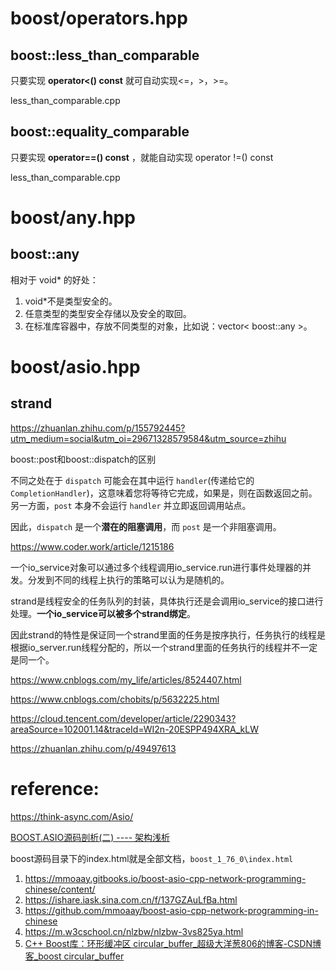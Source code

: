 





# boost/operators.hpp

## boost::less_than_comparable

只要实现 **operator<() const** 就可自动实现<=，>，>=。

less_than_comparable.cpp

## boost::equality_comparable

只要实现 **operator==() const** ，就能自动实现 operator !=() const

less_than_comparable.cpp

# boost/any.hpp

## boost::any

相对于 void* 的好处：

1. void*不是类型安全的。
2. 任意类型的类型安全存储以及安全的取回。
3. 在标准库容器中，存放不同类型的对象，比如说：vector< boost::any >。



# boost/asio.hpp



## strand

https://zhuanlan.zhihu.com/p/155792445?utm_medium=social&utm_oi=29671328579584&utm_source=zhihu



boost::post和boost::dispatch的区别

不同之处在于 `dispatch` 可能会在其中运行 `handler`(传递给它的 `CompletionHandler`)，这意味着您将等待它完成，如果是，则在函数返回之前。另一方面，`post` 本身不会运行 `handler` 并立即返回调用站点。

因此，`dispatch` 是一个**潜在的阻塞调用**，而 `post` 是一个非阻塞调用。

https://www.coder.work/article/1215186



一个io_service对象可以通过多个线程调用io_service.run进行事件处理器的并发。分发到不同的线程上执行的策略可以认为是随机的。

strand是线程安全的任务队列的封装，具体执行还是会调用io_service的接口进行处理。**一个io_service可以被多个strand绑定**。

因此strand的特性是保证同一个strand里面的任务是按序执行，任务执行的线程是根据io_server.run线程分配的，所以一个strand里面的任务执行的线程并不一定是同一个。

https://www.cnblogs.com/my_life/articles/8524407.html

https://www.cnblogs.com/chobits/p/5632225.html

https://cloud.tencent.com/developer/article/2290343?areaSource=102001.14&traceId=WI2n-20ESPP494XRA_kLW

https://zhuanlan.zhihu.com/p/49497613




# reference:

https://think-async.com/Asio/

[BOOST.ASIO源码剖析(二) ---- 架构浅析](https://www.cnblogs.com/yyzybb/p/3795428.html)


boost源码目录下的index.html就是全部文档，`boost_1_76_0\index.html`

1. https://mmoaay.gitbooks.io/boost-asio-cpp-network-programming-chinese/content/
2. https://ishare.iask.sina.com.cn/f/137GZAuLfBa.html
3. https://github.com/mmoaay/boost-asio-cpp-network-programming-in-chinese
4. https://m.w3cschool.cn/nlzbw/nlzbw-3vs825ya.html
5. [C++ Boost库：环形缓冲区 circular_buffer_超级大洋葱806的博客-CSDN博客_boost circular_buffer](https://tangxing.blog.csdn.net/article/details/116402317)

